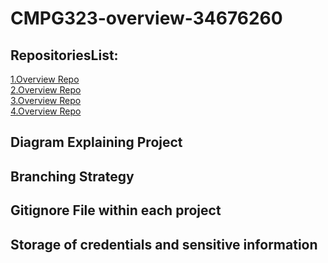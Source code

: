 # CMPG323-overview-34676260

## RepositoriesList:

<a href = "https://github.com/tomei123/CMPG323-overview-34676260.git"> 1.Overview Repo </a> <br>
<a href = "https://github.com/tomei123/CMPG323-overview-34676260.git"> 2.Overview Repo </a> <br>
<a href = "https://github.com/tomei123/CMPG323-overview-34676260.git"> 3.Overview Repo </a> <br>
<a href = "https://github.com/tomei123/CMPG323-overview-34676260.git"> 4.Overview Repo </a> 

## Diagram Explaining Project

## Branching Strategy

## Gitignore File within each project

## Storage of credentials and sensitive information

